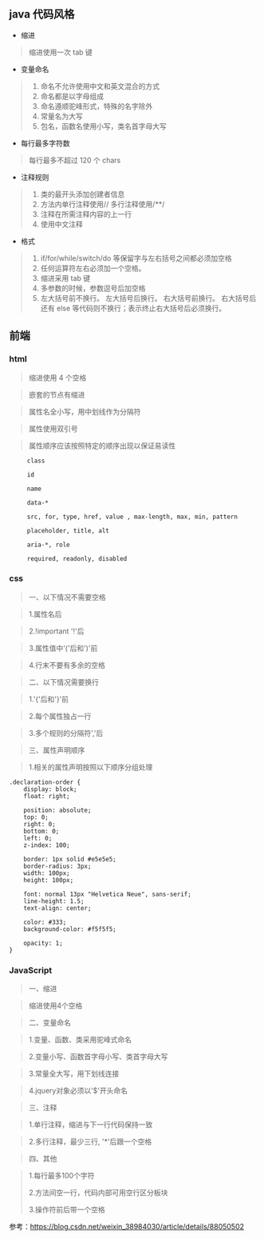 ## java 代码风格

- 缩进

> 缩进使用一次 tab 键

- 变量命名

> 1. 命名不允许使用中文和英文混合的方式
> 2. 命名都是以字母组成
> 3. 命名遵顺驼峰形式，特殊的名字除外
> 4. 常量名为大写
> 5. 包名，函数名使用小写，类名首字母大写

- 每行最多字符数

> 每行最多不超过 120 个 chars

- 注释规则

> 1. 类的最开头添加创建者信息
> 2. 方法内单行注释使用// 多行注释使用/\*\*/
> 3. 注释在所需注释内容的上一行
> 4. 使用中文注释

- 格式

> 1. if/for/while/switch/do 等保留字与左右括号之间都必须加空格
> 2. 任何运算符左右必须加一个空格。
> 3. 缩进采用 tab 键
> 4. 多参数的时候，参数逗号后加空格
> 5. 左大括号前不换行。
>    左大括号后换行。
>    右大括号前换行。
>    右大括号后还有 else 等代码则不换行；表示终止右大括号后必须换行。

## 前端

### html

> 缩进使用 4 个空格

> 嵌套的节点有缩进

> 属性名全小写，用中划线作为分隔符

> 属性使用双引号

> 属性顺序应该按照特定的顺序出现以保证易读性

````
     class

     id

     name

     data-*

     src, for, type, href, value , max-length, max, min, pattern

     placeholder, title, alt

     aria-*, role

     required, readonly, disabled
````

### css

> 一、以下情况不需要空格

> 1.属性名后

> 2.!important '!'后

> 3.属性值中'('后和')'前

> 4.行末不要有多余的空格

> 二、以下情况需要换行

> 1.'{'后和'}'前

> 2.每个属性独占一行

> 3.多个规则的分隔符','后

> 三、属性声明顺序

> 1.相关的属性声明按照以下顺序分组处理
````
.declaration-order {
    display: block;
    float: right;
 
    position: absolute;
    top: 0;
    right: 0;
    bottom: 0;
    left: 0;
    z-index: 100;
 
    border: 1px solid #e5e5e5;
    border-radius: 3px;
    width: 100px;
    height: 100px;
 
    font: normal 13px "Helvetica Neue", sans-serif;
    line-height: 1.5;
    text-align: center;
 
    color: #333;
    background-color: #f5f5f5;
 
    opacity: 1;
}
````

### JavaScript

> 一、缩进

> 缩进使用4个空格

> 二、变量命名

> 1.变量、函数、类采用驼峰式命名

> 2.变量小写、函数首字母小写、类首字母大写

> 3.常量全大写，用下划线连接

> 4.jquery对象必须以'$'开头命名

> 三、注释

> 1.单行注释，缩进与下一行代码保持一致

> 2.多行注释，最少三行, '*'后跟一个空格

> 四、其他

> 1.每行最多100个字符
>
> 2.方法间空一行，代码内部可用空行区分板块
>
> 3.操作符前后带一个空格


参考：<https://blog.csdn.net/weixin_38984030/article/details/88050502>
